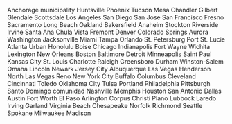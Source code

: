 Anchorage municipality
Huntsville
Phoenix
Tucson
Mesa
Chandler
Gilbert
Glendale
Scottsdale
Los Angeles
San Diego
San Jose
San Francisco
Fresno
Sacramento
Long Beach
Oakland
Bakersfield
Anaheim
Stockton
Riverside
Irvine
Santa Ana
Chula Vista
Fremont
Denver
Colorado Springs
Aurora
Washington
Jacksonville
Miami
Tampa
Orlando
St. Petersburg
Port St. Lucie
Atlanta
Urban Honolulu
Boise
Chicago
Indianapolis
Fort Wayne
Wichita
Lexington
New Orleans
Boston
Baltimore
Detroit
Minneapolis
Saint Paul
Kansas City
St. Louis
Charlotte
Raleigh
Greensboro
Durham
Winston-Salem
Omaha
Lincoln
Newark
Jersey City
Albuquerque
Las Vegas
Henderson
North Las Vegas
Reno
New York City
Buffalo
Columbus
Cleveland
Cincinnati
Toledo
Oklahoma City
Tulsa
Portland
Philadelphia
Pittsburgh
Santo Domingo comunidad
Nashville
Memphis
Houston
San Antonio
Dallas
Austin
Fort Worth
El Paso
Arlington
Corpus Christi
Plano
Lubbock
Laredo
Irving
Garland
Virginia Beach
Chesapeake
Norfolk
Richmond
Seattle
Spokane
Milwaukee
Madison
